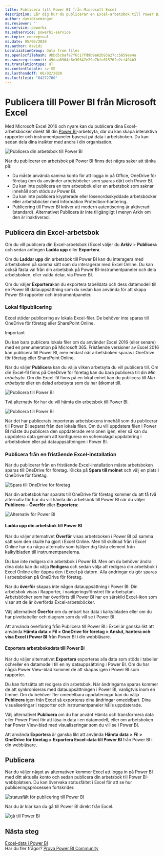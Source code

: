 ```yaml
---
title: Publicera till Power BI från Microsoft Excel
description: Lär dig hur du publicerar en Excel-arbetsbok till Power BI-webbplatsen.
author: davidiseminger
ms.reviewer: ''
ms.service: powerbi
ms.subservice: powerbi-service
ms.topic: conceptual
ms.date: 05/05/2020
ms.author: davidi
LocalizationGroup: Data from files
ms.openlocfilehash: 9bbd5cbafa7f6c17fd9b9a02b93a27cc5859ee4a
ms.sourcegitcommit: 49daa8964c6e30347e29e7bfc015762e2cf494b3
ms.translationtype: HT
ms.contentlocale: sv-SE
ms.lasthandoff: 06/02/2020
ms.locfileid: "84272780"
---
```

# <a name="publish-to-power-bi-from-microsoft-excel"></a>Publicera till Power BI från Microsoft Excel
Med Microsoft Excel 2016 och nyare kan du publicera dina Excel-arbetsböcker direkt till din [Power BI](https://powerbi.microsoft.com)-arbetsyta, där du kan skapa interaktiva rapporter och instrumentpaneler baserat på data i arbetsboken. Du kan sedan dela dina insikter med andra i din organisation.

![Publicera din arbetsbok till Power BI](media/service-publish-from-excel/pbi_uploadexport2.png)

När du publicerar en arbetsbok på Power BI finns det några saker att tänka på:

* Du måste använda samma konto för att logga in på Office, OneDrive för företag (om du använder arbetsböcker som sparas där) och Power BI.
* Du kan inte publicera en tom arbetsbok eller en arbetsbok som saknar innehåll som stöds av Power BI.
* Du kan inte publicera krypterade eller lösenordsskyddade arbetsböcker eller arbetsböcker med Information Protection-hantering.
* Publicering till Power BI kräver att modern autentisering är aktiverad (standard). Alternativet Publicera är inte tillgängligt i menyn Arkiv om den är inaktiverad.

## <a name="publish-your-excel-workbook"></a>Publicera din Excel-arbetsbok
Om du vill publicera din Excel-arbetsbok i Excel väljer du **Arkiv** > **Publicera** och sedan antingen **Ladda upp** eller **Exportera**.

Om du **Laddar upp** din arbetsbok till Power BI kan du interagera med arbetsboken på samma sätt som du interagerar med Excel Online. Du kan också fästa val från din arbetsbok på Power BI-instrumentpaneler och dela arbetsboken, eller valda delar, via Power BI.

Om du väljer **Exportera**kan du exportera tabelldata och dess datamodell till en Power BI datauppsättning som du sedan kan använda för att skapa Power BI-rapporter och instrumentpaneler.

### <a name="local-file-publishing"></a>Lokal filpublicering
Excel stöder publicering av lokala Excel-filer. De behöver inte sparas till OneDrive för företag eller SharePoint Online.

> [!IMPORTANT]
> Du kan bara publicera lokala filer om du använder Excel 2016 (eller senare) med en prenumeration på Microsoft 365. Fristående versioner av Excel 2016 kan publicera till Power BI, men endast när arbetsboken sparas i OneDrive för företag eller SharePoint Online.
> 

När du väljer **Publicera** kan du välja vilken arbetsyta du vill publicera till. Om din Excel-fil finns på OneDrive för företag kan du bara publicera till din *Min arbetsyta*. Om din Excel-fil finns på en lokal enhet kan du publicera till *Min arbetsyta* eller en delad arbetsyta som du har åtkomst till.

![Publicera till Power BI](media/service-publish-from-excel/pbi_choose_workspace.png)

Två alternativ för hur du vill hämta din arbetsbok till Power BI.

![Publicera till Power BI](media/service-publish-from-excel/pbi_uploadexport3.png)

När det har publicerats importeras arbetsbokens innehåll som du publicerar till Power BI separat från den lokala filen. Om du vill uppdatera filen i Power BI måste du publicera den uppdaterade versionen igen, eller så kan du uppdatera data genom att konfigurera en schemalagd uppdatering i arbetsboken eller på datauppsättningen i Power BI.

### <a name="publishing-from-a-standalone-excel-installation"></a>Publicera från en fristående Excel-installation
När du publicerar från en fristående Excel-installation måste arbetsboken sparas till OneDrive för företag. Klicka på **Spara till molnet** och välj en plats i OneDrive för företag.

![Spara till OneDrive för företag](media/service-publish-from-excel/pbi_savetoonedrive2.png)

När din arbetsbok har sparats till OneDrive för företag kommer du att få två alternativ för hur du vill hämta din arbetsbok till Power BI när du väljer **Publicera** – **Överför** eller **Exportera**:

![Alternativ för Power BI](media/service-publish-from-excel/pbi_uploadexport2.png)

#### <a name="upload-your-workbook-to-power-bi"></a>Ladda upp din arbetsbok till Power BI
När du väljer alternativet **Överför** visas arbetsboken i Power BI på samma sätt som den skulle ha gjort i Excel Online. Men till skillnad från i Excel Online har du några alternativ som hjälper dig fästa element från kalkylbladen till instrumentpanelerna.

Du kan inte redigera din arbetsbok i Power BI. Men om du behöver ändra dina data kan du välja **Redigera** och sedan välja att redigera din arbetsbok i Excel Online eller öppna den i Excel på datorn. Alla ändringar du gör sparas i arbetsboken på OneDrive för företag.

När du **överför** skapas inte någon datauppsättning i Power BI. Din arbetsbok visas i Rapporter, i navigeringsfönstret för arbetsytan. Arbetsböcker som har överförts till Power BI har en särskild Excel-ikon som visar att de är överförda Excel-arbetsböcker.

Välj alternativet **Överför** om du enbart har data i kalkylbladen eller om du har pivottabeller och diagram som du vill se i Power BI.

Att använda överföring från Publicera till Power BI i Excel är ganska likt att använda **Hämta data > Fil > OneDrive för företag > Anslut, hantera och visa Excel i Power BI** från Power BI i din webbläsare.

#### <a name="export-workbook-data-to-power-bi"></a>Exportera arbetsboksdata till Power BI
När du väljer alternativet **Exportera** exporteras alla data som stöds i tabeller och/eller en datamodell till en ny datauppsättning i Power BI. Om du har några Power View-blad kommer de att skapas igen i Power BI som rapporter.

Du kan fortsätta att redigera din arbetsbok. När ändringarna sparas kommer de att synkroniseras med datauppsättningen i Power BI, vanligtvis inom en timme. Om du behöver fler omedelbara uppdateringar kan du välja **Publicera** igen från Excel så exporteras dina ändringar omedelbart. Dina visualiseringar i rapporter och instrumentpaneler hålls uppdaterade.

Välj alternativet **Publicera** om du har använt Hämta och transformera data eller Power Pivot för att läsa in data i en datamodell, eller om arbetsboken har Power View-blad med visualiseringar som du vill se i Power BI.

Att använda **Exportera** är ganska likt att använda **Hämta data > Fil > OneDrive för företag > Exportera Excel-data till Power BI** från Power BI i din webbläsare.

## <a name="publishing"></a>Publicera
När du väljer något av alternativen kommer Excel att logga in på Power BI med ditt aktuella konto och sedan publicera din arbetsbok till Power BI-webbplatsen. Du kan övervaka statusfältet i Excel för att se hur publiceringsprocessen fortskrider.

![statusfält för publicering till Power BI](media/service-publish-from-excel/pbi_publishingstatus.png)

När du är klar kan du gå till Power BI direkt från Excel.

![gå till Power BI](media/service-publish-from-excel/pbi_gotopbi.png)

## <a name="next-steps"></a>Nästa steg
[Excel-data i Power BI](service-excel-workbook-files.md)  
Har du fler frågor? [Prova Power BI Community](https://community.powerbi.com/)

